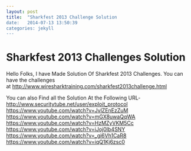 ```yaml
---
layout: post
title:  "Sharkfest 2013 Challenge Solution
date:   2014-07-13 13:50:39
categories: jekyll
---
```


# Sharkfest 2013 Challenges Solution

Hello Folks, I have Made Solution Of Sharkfest 2013 Challenges. You can have the challenges at <http://www.wiresharktraining.com/sharkfest2013challenge.html>  
  
You can also Find all the Solution At the Following URL-<http://www.securitytube.net/user/exploit_protocol> https://www.youtube.com/watch?v=JvlZEnEzZuM https://www.youtube.com/watch?v=mGX8uwaQqWA https://www.youtube.com/watch?v=HzMZyVKM5Cc https://www.youtube.com/watch?v=iJoj0Ib4SNY https://www.youtube.com/watch?v=_gi6Vh1CaR8 https://www.youtube.com/watch?v=iqQ1Kj6zsc0
